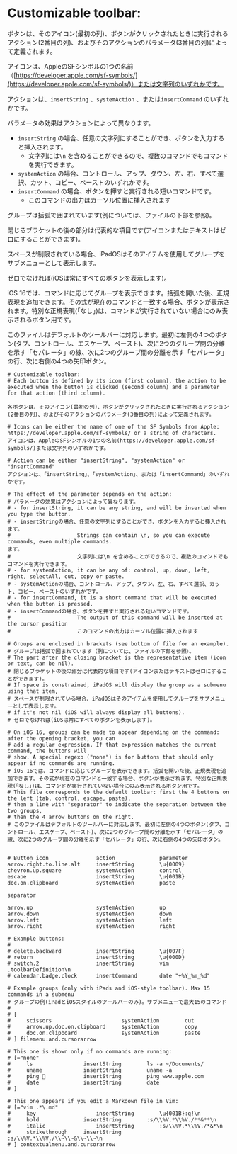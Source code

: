 # Customizable toolbar: 

ボタンは、そのアイコン(最初の列)、ボタンがクリックされたときに実行されるアクション(2番目の列)、およびそのアクションのパラメータ(3番目の列)によって定義されます。


アイコンは、AppleのSFシンボルの1つの名前（[https://developer.apple.com/sf-symbols/](https://developer.apple.com/sf-symbols/)）または文字列のいずれかです。


アクションは、`insertString` 、`systemAction` 、または`insertCommand` のいずれかです。



パラメータの効果はアクションによって異なります。

- `insertString` の場合、任意の文字列にすることができ、ボタンを入力すると挿入されます。
  - 文字列には`\n`  を含めることができるので、複数のコマンドでもコマンドを実行できます。
- `systemAction` の場合、コントロール、アップ、ダウン、左、右、すべて選択、カット、コピー、ペーストのいずれかです。
- `insertCommand` の場合、ボタンを押すと実行される短いコマンドです。
  - このコマンドの出力はカーソル位置に挿入されます


グループは括弧で囲まれています(例については、ファイルの下部を参照)。


閉じるブラケットの後の部分は代表的な項目です(アイコンまたはテキストはゼロにすることができます)。


スペースが制限されている場合、iPadOSはそのアイテムを使用してグループをサブメニューとして表示します。


ゼロでなければ(iOSは常にすべてのボタンを表示します)。


iOS 16では、コマンドに応じてグループを表示できます。括弧を開いた後、正規表現を追加できます。その式が現在のコマンドと一致する場合、ボタンが表示されます。特別な正規表現(「なし」)は、コマンドが実行されていない場合にのみ表示されるボタン用です。


このファイルはデフォルトのツールバーに対応します。最初に左側の4つのボタン(タブ、コントロール、エスケープ、ペースト)、次に2つのグループ間の分離を示す「セパレータ」の線、次に2つのグループ間の分離を示す「セパレータ」の行、次に右側の4つの矢印ボタン。




```
# Customizable toolbar: 
# Each button is defined by its icon (first column), the action to be executed when the button is clicked (second column) and a parameter for that action (third column).

各ボタンは、そのアイコン(最初の列)、ボタンがクリックされたときに実行されるアクション(2番目の列)、およびそのアクションのパラメータ(3番目の列)によって定義されます。

# Icons can be either the name of one of the SF Symbols from Apple: https://developer.apple.com/sf-symbols/ or a string of characters.
アイコンは、AppleのSFシンボルの1つの名前(https://developer.apple.com/sf-symbols/)または文字列のいずれかです。

# Action can be either "insertString", "systemAction" or "insertCommand"
アクションは、「insertString」、「systemAction」、または「insertCommand」のいずれかです。

# The effect of the parameter depends on the action:
# パラメータの効果はアクションによって異なります。
# - for insertString, it can be any string, and will be inserted when you type the button. 
# - insertStringの場合、任意の文字列にすることができ、ボタンを入力すると挿入されます。
#					  Strings can contain \n, so you can execute commands, even multiple commands.
ます。
#					  文字列には\n を含めることができるので、複数のコマンドでもコマンドを実行できます。
# - for systemAction, it can be any of: control, up, down, left, right, selectAll, cut, copy or paste.
# - systemActionの場合、コントロール、アップ、ダウン、左、右、すべて選択、カット、コピー、ペーストのいずれかです。
# - for insertCommand, it is a short command that will be executed when the button is pressed. 
# - insertCommandの場合、ボタンを押すと実行される短いコマンドです。
#					  The output of this command will be inserted at the cursor position
#					  このコマンドの出力はカーソル位置に挿入されます

# Groups are enclosed in brackets (see bottom of file for an example). 
# グループは括弧で囲まれています（例については、ファイルの下部を参照）。
# The part after the closing bracket is the representative item (icon or text, can be nil). 
# 閉じるブラケットの後の部分は代表的な項目です(アイコンまたはテキストはゼロにすることができます)。
# If space is constrained, iPadOS will display the group as a submenu using that item,
# スペースが制限されている場合、iPadOSはそのアイテムを使用してグループをサブメニューとして表示します。
# if it's not nil (iOS will always display all buttons). 
# ゼロでなければ(iOSは常にすべてのボタンを表示します)。

# On iOS 16, groups can be made to appear depending on the command: after the opening bracket, you can
# add a regular expression. If that expression matches the current command, the buttons will 
# show. A special regexp ("none") is for buttons that should only appear if no commands are running.
# iOS 16では、コマンドに応じてグループを表示できます。括弧を開いた後、正規表現を追加できます。その式が現在のコマンドと一致する場合、ボタンが表示されます。特別な正規表現(「なし」)は、コマンドが実行されていない場合にのみ表示されるボタン用です。
# This file corresponds to the default toolbar: first the 4 buttons on the left (tab, control, escape, paste), 
# then a line with "separator" to indicate the separation between the two groups, 
# then the 4 arrow buttons on the right.
# このファイルはデフォルトのツールバーに対応します。最初に左側の4つのボタン(タブ、コントロール、エスケープ、ペースト)、次に2つのグループ間の分離を示す「セパレータ」の線、次に2つのグループ間の分離を示す「セパレータ」の行、次に右側の4つの矢印ボタン。


# Button icon				action				parameter
arrow.right.to.line.alt		insertString		\u{0009}
chevron.up.square			systemAction		control
escape						insertString		\u{001B}
doc.on.clipboard			systemAction		paste

separator

arrow.up					systemAction		up
arrow.down					systemAction		down
arrow.left					systemAction		left
arrow.right					systemAction		right

# Example buttons:
#
# delete.backward           insertString        \u{007F}
# return                    insertString        \u{000D}
# switch.2					insertString		vim .toolbarDefinition\n
# calendar.badge.clock		insertCommand		date "+%Y_%m_%d"

# Example groups (only with iPads and iOS-style toolbar). Max 15 commands in a submenu
# グループの例(iPadとiOSスタイルのツールバーのみ)。サブメニューで最大15のコマンド
# 
# [
#     scissors						systemAction		cut
#     arrow.up.doc.on.clipboard		systemAction		copy
#     doc.on.clipboard				systemAction		paste
# ] filemenu.and.cursorarrow

# This one is shown only if no commands are running:
# [="none"
#     ls				insertString		ls -a ~/Documents/
#     uname				insertString		uname -a
#     ping 🍎			insertString		ping www.apple.com
#     date				insertString		date
# ]

# This one appears if you edit a Markdown file in Vim:
# [="vim .*\.md"
#     key					insertString		\u{001B}:q!\n
#     bold				insertString		:s/\\%V.*\\%V./**&**\n
#     italic				insertString		:s/\\%V.*\\%V./*&*\n
#     strikethrough		insertString		:s/\\%V.*\\%V./\\~\\~&\\~\\~\n
# ] contextualmenu.and.cursorarrow
```

